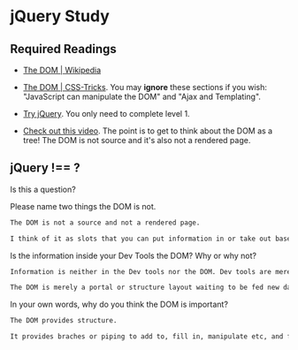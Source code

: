 # jQuery Study

## Required Readings

-   [The DOM | Wikipedia](https://en.wikipedia.org/wiki/Document_Object_Model)

-   [The DOM | CSS-Tricks](https://css-tricks.com/dom/). You may **ignore**
    these sections if you wish: "JavaScript can manipulate the DOM" and "Ajax
    and Templating".

-   [Try jQuery](http://try.jquery.com/). You only need to complete level 1.

-   [Check out this video](https://www.youtube.com/watch?v=n1cKlKM3jYI). The
point is to get to think about the DOM as a tree! The DOM is not source and
it's also not a rendered page.

## jQuery !== ?

Is this a question?

Please name two things the DOM is not.

```md
The DOM is not a source and not a rendered page.

I think of it as slots that you can put information in or take out based on events or commands.
```

Is the information inside your Dev Tools the DOM? Why or why not?

```md
Information is neither in the Dev tools nor the DOM. Dev tools are merely tools to help you debug or see what is served to the DOM. Dev tools can help with things such as running javascript line by line in order to find a problem or manipulating styling.

The DOM is merely a portal or structure layout waiting to be fed new data or manipulated as it is served more data. The real data is held in things like the javascript file or other files that send data to the DOM.
```

In your own words, why do you think the DOM is important?

```md
The DOM provides structure.

It provides braches or piping to add to, fill in, manipulate etc, and for the client to see and interact with. Without the DOM, there would be no layout structure or nodes to append to.
```
